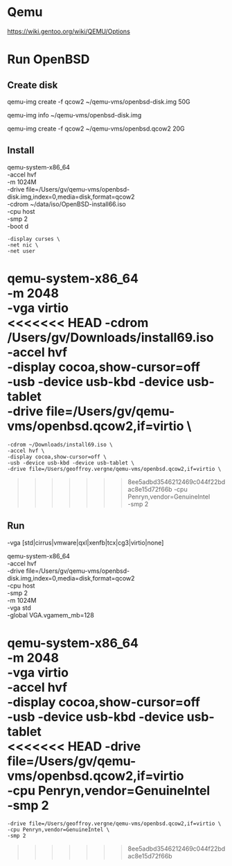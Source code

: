 # Qemu

https://wiki.gentoo.org/wiki/QEMU/Options

# Run OpenBSD

## Create disk
qemu-img create -f qcow2 ~/qemu-vms/openbsd-disk.img 50G

qemu-img info ~/qemu-vms/openbsd-disk.img

qemu-img create -f qcow2 ~/qemu-vms/openbsd.qcow2 20G

## Install
qemu-system-x86_64 \
    -accel hvf \
    -m 1024M \
    -drive file=/Users/gv/qemu-vms/openbsd-disk.img,index=0,media=disk,format=qcow2 \
    -cdrom ~/data/iso/OpenBSD-install66.iso \
    -cpu host \
    -smp 2 \
    -boot d

    -display curses \
    -net nic \
    -net user

qemu-system-x86_64 \
    -m 2048 \
    -vga virtio \
<<<<<<< HEAD
    -cdrom /Users/gv/Downloads/install69.iso \
    -accel hvf \
    -display cocoa,show-cursor=off \
    -usb -device usb-kbd -device usb-tablet \
    -drive file=/Users/gv/qemu-vms/openbsd.qcow2,if=virtio \
=======
    -cdrom ~/Downloads/install69.iso \
    -accel hvf \
    -display cocoa,show-cursor=off \
    -usb -device usb-kbd -device usb-tablet \
    -drive file=/Users/geoffroy.vergne/qemu-vms/openbsd.qcow2,if=virtio \
>>>>>>> 8ee5adbd3546212469c044f22bdac8e15d72f66b
    -cpu Penryn,vendor=GenuineIntel \
    -smp 2

## Run

-vga [std|cirrus|vmware|qxl|xenfb|tcx|cg3|virtio|none]

qemu-system-x86_64 \
    -accel hvf \
    -drive file=/Users/gv/qemu-vms/openbsd-disk.img,index=0,media=disk,format=qcow2 \
    -cpu host \
    -smp 2 \
    -m 1024M \
    -vga std \
    -global VGA.vgamem_mb=128 

qemu-system-x86_64 \
    -m 2048 \
    -vga virtio \
    -accel hvf \
    -display cocoa,show-cursor=off \
    -usb -device usb-kbd -device usb-tablet \
<<<<<<< HEAD
    -drive file=/Users/gv/qemu-vms/openbsd.qcow2,if=virtio \
    -cpu Penryn,vendor=GenuineIntel \
    -smp 2
=======
    -drive file=/Users/geoffroy.vergne/qemu-vms/openbsd.qcow2,if=virtio \
    -cpu Penryn,vendor=GenuineIntel \
    -smp 2
>>>>>>> 8ee5adbd3546212469c044f22bdac8e15d72f66b

